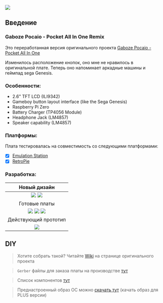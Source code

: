 ![](/images/48fc1c80-bfff-437e-8b99-f0b10b69bc4d.jpg)

## Введение

### Gaboze Pocaio - Pocket All In One Remix
Это переработанная версия оригинального проекта [Gaboze Pocaio - Pocket All In One](https://github.com/32teeth/GabozePocaio-Round1)

Изменилось расположение кнопок, оно мне не нравилось в оригинальной плате. Теперь оно напоминает аркадные машины и геймпад sega Genesis.

### Особенности:

* 2.6" TFT LCD (ILI9342)
* Gameboy button layout interface (like the Sega Genesis)
* Raspberry Pi Zero
* Battery Charger (TP4056 Module)
* Headphone Jack (LM4857)
* Speaker capability (LM4857)

### Платформы:

Плата тестировалась на совместимость со следующими платформами:

- [x] [Emulation Station](http://www.emulationstation.org/)
- [x] [RetroPie](https://retropie.org.uk/)

### Разработка:

| Новый дизайн |
|:--:|
| <img src=https://github.com/negativ72rus/GabozePocaio-Round1/blob/master/images/530e06a1-0e55-4caf-964f-30db429e3765.jpg /> <img src=https://github.com/negativ72rus/GabozePocaio-Round1/blob/master/images/5dfad1c0-3666-42fd-9e2d-157c800bff9a.jpg />|
| Готовые платы |
| <img src=https://github.com/negativ72rus/GabozePocaio-Round1/blob/master/images/d7906e50-9c4a-4548-8148-556dfa366432.jpg /> <img src=https://github.com/negativ72rus/GabozePocaio-Round1/blob/master/images/b33c2b73-dc01-4825-a0e9-a02c31238bf1.jpg /> <img src=https://github.com/negativ72rus/GabozePocaio-Round1/blob/master/images/d899d9f2-b9c3-4a82-85c9-15aa06289099.jpg />|
| Действующий прототип |
| <img src=https://github.com/negativ72rus/GabozePocaio-Round1/blob/master/images/01.jpg />|


## DIY
> Хотите собрать такой? Читайте [Wiki](https://github.com/32teeth/GabozePocaio-Round1/wiki/) на странице оригинального проекта

> `Gerber` файлы для заказа платы на производстве [тут](https://github.com/negativ72rus/GabozePocaio-Round1/tree/master/gerber)

> Список компонентов [тут](https://github.com/negativ72rus/GabozePocaio-Round1/tree/master/bom)

> Преднастроенный образ ОС можно [скачать тут](http://gameboy.32teeth.org/) (качать образ для PLUS версии)
